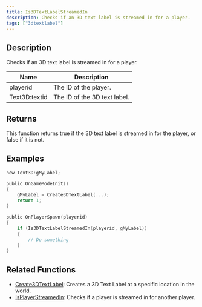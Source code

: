```yaml
---
title: Is3DTextLabelStreamedIn
description: Checks if an 3D text label is streamed in for a player.
tags: ["3dtextlabel"]
---
```


<VersionWarn version='omp v1.1.0.2612' />

## Description

Checks if an 3D text label is streamed in for a player.

| Name        | Description           |
| ----------- | --------------------- |
| playerid | The ID of the player. |
| Text3D:textid | The ID of the 3D text label.  |

## Returns

This function returns true if the 3D text label is streamed in for the player, or false if it is not.

## Examples

```c
new Text3D:gMyLabel;

public OnGameModeInit()
{
    gMyLabel = Create3DTextLabel(...);
    return 1;
}

public OnPlayerSpawn(playerid)
{
    if (Is3DTextLabelStreamedIn(playerid, gMyLabel))
    {
        // Do something
    }
}
```

## Related Functions

- [Create3DTextLabel](Create3DTextLabel): Creates a 3D Text Label at a specific location in the world.
- [IsPlayerStreamedIn](IsPlayerStreamedIn): Checks if a player is streamed in for another player.
